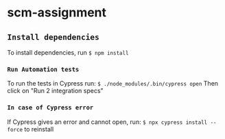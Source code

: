# scm-assignment

## `Install dependencies`

To install dependencies, run `$ npm install`

### `Run Automation tests`

To run the tests in Cypress run: `$ ./node_modules/.bin/cypress open`
Then click on "Run 2 integration specs" 

### `In case of Cypress error`

If Cypress gives an error and cannot open, run: `$ npx cypress install --force` to reinstall 
